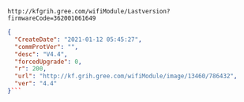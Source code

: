 `http://kfgrih.gree.com/wifiModule/Lastversion?firmwareCode=362001061649`

```json
{
  "CreateDate": "2021-01-12 05:45:27",
  "commProtVer": "",
  "desc": "V4.4",
  "forcedUpgrade": 0,
  "r": 200,
  "url": "http://kf.grih.gree.com/wifiModule/image/13460/786432",
  "ver": "4.4"
}```